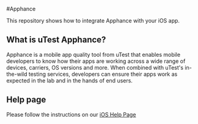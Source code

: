 #Apphance

This repository shows how to integrate Apphance with your iOS app.

## What is uTest Apphance?
Apphance is a mobile app quality tool from uTest that enables mobile developers to know how their apps are working across a wide range of devices, carriers, OS versions and more. When combined with uTest's in-the-wild testing services, developers can ensure their apps work as expected in the lab and in the hands of end users.

## Help page
Please follow the instructions on our
<a href="http://help.apphance.com/library-installation/ios" title="Apphance"> iOS Help Page</a>
